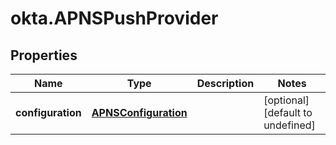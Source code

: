 # okta.APNSPushProvider

## Properties

Name | Type | Description | Notes
------------ | ------------- | ------------- | -------------
**configuration** | [**APNSConfiguration**](APNSConfiguration.md) |  | [optional] [default to undefined]

